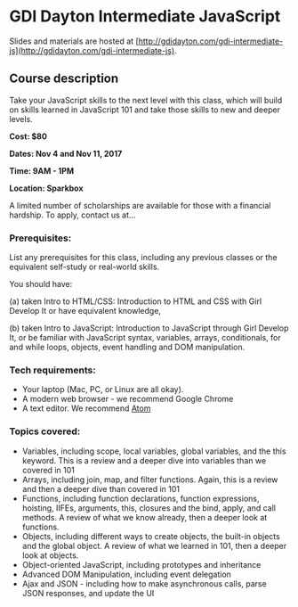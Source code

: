 # GDI Dayton Intermediate JavaScript

Slides and materials are hosted at [http://gdidayton.com/gdi-intermediate-js](http://gdidayton.com/gdi-intermediate-js).

## Course description

Take your JavaScript skills to the next level with this class, which will build on skills learned in JavaScript 101 and take those skills to new and deeper levels.

**Cost: $80**

**Dates: Nov 4 and Nov 11, 2017**

**Time: 9AM - 1PM**

**Location: Sparkbox**

A limited number of scholarships are available for those with a financial hardship. To apply, contact us at...


### Prerequisites:

List any prerequisites for this class, including any previous classes or the equivalent self-study or real-world skills.

You should have:

(a) taken Intro to HTML/CSS: Introduction to HTML and CSS with Girl Develop It or have equivalent knowledge,

(b) taken Intro to JavaScript: Introduction to JavaScript through Girl Develop It, or be familiar with JavaScript syntax, variables, arrays, conditionals, for and while loops, objects, event handling and DOM manipulation.


### Tech requirements:

 - Your laptop (Mac, PC, or Linux are all okay).
 - A modern web browser - we recommend Google Chrome
 - A text editor. We recommend [Atom](http://atom.io)


### Topics covered:

 - Variables, including scope, local variables, global variables, and the this keyword. This is a review and a deeper dive into variables than we covered in 101
 - Arrays, including join, map, and filter functions. Again, this is a review and then a deeper dive than covered in 101
 - Functions, including function declarations, function expressions, hoisting, IIFEs, arguments, this, closures and the bind, apply, and call methods. A review of what we know already, then a deeper look at functions.
 - Objects, including different ways to create objects, the built-in objects and the global object. A review of what we learned in 101, then a deeper look at objects.
 - Object-oriented JavaScript, including prototypes and inheritance
 - Advanced DOM Manipulation, including event delegation
 - Ajax and JSON - including how to make asynchronous calls, parse JSON responses, and update the UI
